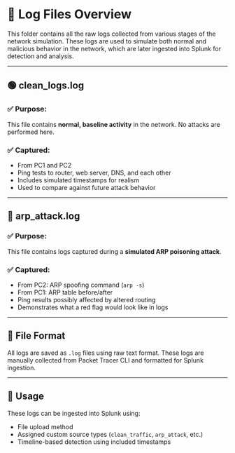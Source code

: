 # 📁 Log Files Overview

This folder contains all the raw logs collected from various stages of the network simulation. These logs are used to simulate both normal and malicious behavior in the network, which are later ingested into Splunk for detection and analysis.

---

## 🟢 clean_logs.log

### ✅ Purpose:
This file contains **normal, baseline activity** in the network. No attacks are performed here.

### ✅ Captured:
- From PC1 and PC2
- Ping tests to router, web server, DNS, and each other
- Includes simulated timestamps for realism
- Used to compare against future attack behavior

---

## 🔴 arp_attack.log

### ✅ Purpose:
This file contains logs captured during a **simulated ARP poisoning attack**.

### ✅ Captured:
- From PC2: ARP spoofing command (`arp -s`)
- From PC1: ARP table before/after
- Ping results possibly affected by altered routing
- Demonstrates what a red flag would look like in logs

---

## 📂 File Format
All logs are saved as `.log` files using raw text format. These logs are manually collected from Packet Tracer CLI and formatted for Splunk ingestion.

---

## 📌 Usage
These logs can be ingested into Splunk using:
- File upload method
- Assigned custom source types (`clean_traffic`, `arp_attack`, etc.)
- Timeline-based detection using included timestamps
